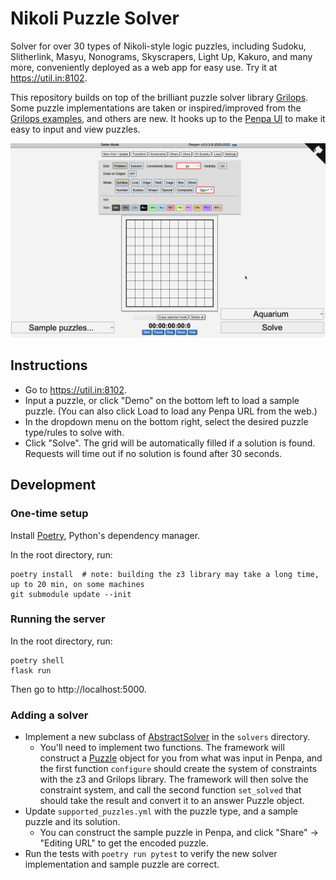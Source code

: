 # Nikoli Puzzle Solver

Solver for over 30 types of Nikoli-style logic puzzles, including Sudoku, Slitherlink, Masyu, Nonograms, Skyscrapers, Light Up, Kakuro, and many more, conveniently deployed as a web app for easy use. Try it at https://util.in:8102.

This repository builds on top of the brilliant puzzle solver library [Grilops](https://github.com/obijywk/grilops). Some puzzle implementations are taken or inspired/improved from the [Grilops examples](https://github.com/obijywk/grilops/tree/master/examples), and others are new. It hooks up to the [Penpa UI](https://github.com/swaroopg92/penpa-edit) to make it easy to input and view puzzles.

![Solving](solving.gif)

## Instructions

- Go to https://util.in:8102.
- Input a puzzle, or click "Demo" on the bottom left to load a sample puzzle. (You can also click Load to load any Penpa URL from the web.)
- In the dropdown menu on the bottom right, select the desired puzzle type/rules to solve with.
- Click "Solve". The grid will be automatically filled if a solution is found. Requests will time out if no solution is found after 30 seconds.

## Development

### One-time setup

Install [Poetry](https://python-poetry.org/docs/), Python's dependency manager.

In the root directory, run:

    poetry install  # note: building the z3 library may take a long time, up to 20 min, on some machines
    git submodule update --init

### Running the server

In the root directory, run:

    poetry shell
    flask run

Then go to http://localhost:5000.

### Adding a solver

- Implement a new subclass of [AbstractSolver](solvers/abstract_solver.py) in the `solvers` directory.
    - You'll need to implement two functions. The framework will construct a [Puzzle](lib/puzzle.py) object for you from what was input in Penpa, and the first function `configure` should create the system of constraints with the z3 and Grilops library. The framework will then solve the constraint system, and call the second function `set_solved` that should take the result and convert it to an answer Puzzle object.
- Update `supported_puzzles.yml` with the puzzle type, and a sample puzzle and its solution.
    - You can construct the sample puzzle in Penpa, and click "Share" -> "Editing URL" to get the encoded puzzle.
- Run the tests with `poetry run pytest` to verify the new solver implementation and sample puzzle are correct.

